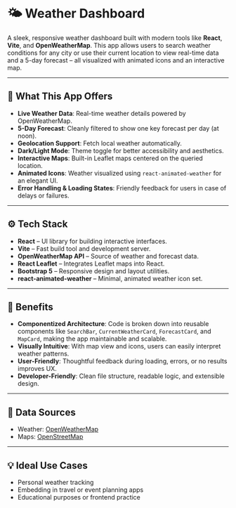 <!-- @format -->

# 🌤️ Weather Dashboard

A sleek, responsive weather dashboard built with modern tools like **React**, **Vite**, and **OpenWeatherMap**. This app allows users to search weather conditions for any city or use their current location to view real-time data and a 5-day forecast – all visualized with animated icons and an interactive map.

---

## 🧠 What This App Offers

- **Live Weather Data**: Real-time weather details powered by OpenWeatherMap.
- **5-Day Forecast**: Cleanly filtered to show one key forecast per day (at noon).
- **Geolocation Support**: Fetch local weather automatically.
- **Dark/Light Mode**: Theme toggle for better accessibility and aesthetics.
- **Interactive Maps**: Built-in Leaflet maps centered on the queried location.
- **Animated Icons**: Weather visualized using `react-animated-weather` for an elegant UI.
- **Error Handling & Loading States**: Friendly feedback for users in case of delays or failures.

---

## ⚙️ Tech Stack

- **React** – UI library for building interactive interfaces.
- **Vite** – Fast build tool and development server.
- **OpenWeatherMap API** – Source of weather and forecast data.
- **React Leaflet** – Integrates Leaflet maps into React.
- **Bootstrap 5** – Responsive design and layout utilities.
- **react-animated-weather** – Minimal, animated weather icon set.

---

## 🎯 Benefits

- **Componentized Architecture**: Code is broken down into reusable components like `SearchBar`, `CurrentWeatherCard`, `ForecastCard`, and `MapCard`, making the app maintainable and scalable.
- **Visually Intuitive**: With map view and icons, users can easily interpret weather patterns.
- **User-Friendly**: Thoughtful feedback during loading, errors, or no results improves UX.
- **Developer-Friendly**: Clean file structure, readable logic, and extensible design.

---

## 📌 Data Sources

- Weather: [OpenWeatherMap](https://openweathermap.org/)
- Maps: [OpenStreetMap](https://www.openstreetmap.org/)

---

## 💡 Ideal Use Cases

- Personal weather tracking
- Embedding in travel or event planning apps
- Educational purposes or frontend practice
